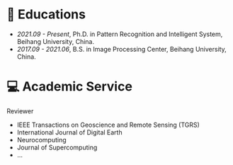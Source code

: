 # 📖 Educations
- *2021.09 - Present*, Ph.D. in Pattern Recognition and Intelligent System, Beihang University, China.
- *2017.09 - 2021.06*, B.S. in Image Processing Center, Beihang University, China.

  
# 💻 Academic Service
Reviewer
- IEEE Transactions on Geoscience and Remote Sensing (TGRS)
- International Journal of Digital Earth
- Neurocomputing
- Journal of Supercomputing
- ...


